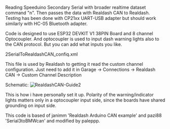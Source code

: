 Reading Speeduino Secondary Serial with broader realtime dataset command "n".
Then passes the data with Realdash CAN to Realdash. Testing has been done with CP21xx UART-USB adapter but should work similarly with HC-05 Bluetooth adapter.  


Code is designed to use ESP32 DEVKIT V1 38PIN Board and 8 channel Optocoupler. And optocoupler is used to input dash warning lights also to the CAN protocol. But you can add what inputs you like.


2SerialToRealdashCAN_confiq.xml

This file is used by Realdash to getting it read the custom channel configuration. Just need to add it in Garage -> Connections -> Realdash CAN -> Custom Channel Description 

Schematic: 
![RealdashCAN-Guide2](https://github.com/paleppp/2SerialToRealdashCAN/assets/116177715/b2e8639f-aa11-42ea-a0ff-aba49fd9f154)

This is how i have personally set it up. Polarity of the warning/indicator lights matters only in a optocoupler input side, since the boards have shared grounding on input side.  


This code is based of janimm 'Realdash Arduino CAN example' and pazi88 'Serial3toBMWcan' and modified by paleppp.
